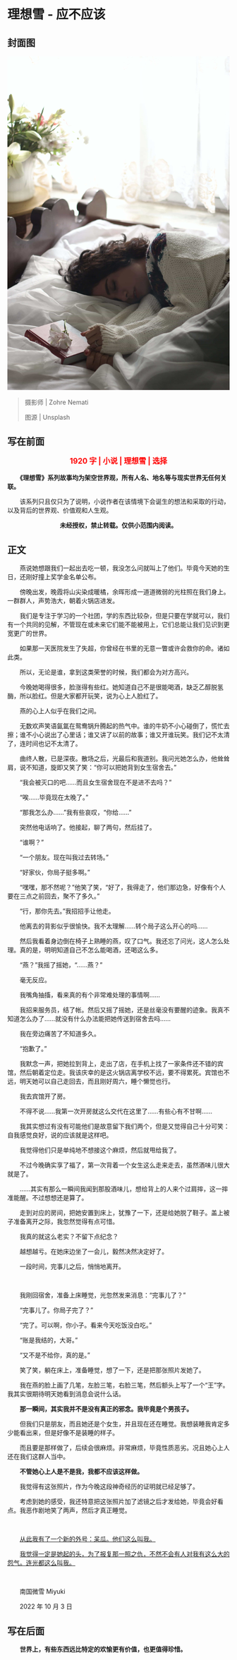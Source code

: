 # 理想雪 - 应不应该

## 封面图

![](https://raw.githubusercontent.com/TinySnow/GithubImageHosting/main/blog/novels/imagination/zohre-nemati-6sNQftdA3Zs-unsplash.jpg)

> 摄影师 | Zohre Nemati
>
> 图源 | Unsplash

## 写在前面

<p style="color:red; text-align:center; font-weight:bold; font-size:larger;">1920 字 | 小说 | 理想雪 | 选择</p>

　　**《理想雪》系列故事均为架空世界观，所有人名、地名等与现实世界无任何关联。**

　　该系列只且仅只为了说明，小说作者在该情境下会诞生的想法和采取的行动，以及背后的世界观、价值观和人生观。

<p style="text-align:center; font-weight:bold;">未经授权，禁止转载。仅供小范围内阅读。</p>

## 正文

　　燕说她想跟我们一起出去吃一顿，我没怎么问就叫上了他们。毕竟今天她的生日，还刚好撞上奖学金名单公布。

　　傍晚出发，晚霞将山尖染成暖橘，余晖形成一道道微弱的光柱照在我们身上。一群群人，声势浩大，朝着火锅店进发。

　　我们是专注于学习的一个社团，学的东西比较杂，但是只要在学就可以，我们有一个共同的见解，不管现在或未来它们能不能被用上，它们总能让我们见识到更宽更广的世界。

　　如果那一天医院发生了失超，你曾经在书里的无意一瞥或许会救你的命。诸如此类。

　　所以，无论是谁，拿到这类荣誉的时候，我们都会为对方高兴。

　　今晚她喝得很多，脸涨得有些红。她知道自己不是很能喝酒，缺乏乙醇脱氢酶，所以脸红。但是大家都开玩笑，说为心上人脸红了。

　　燕的心上人似乎在我们之间。

　　无数欢声笑语氤氲在鸳鸯锅升腾起的热气中。谁的牛奶不小心碰倒了，慌忙去擦；谁不小心说出了心里话；谁又讲了以前的故事；谁又开谁玩笑。我们记不太清了，连时间也记不太清了。

　　曲终人散，已是深夜。散场之后，光最后和我道别。我问光她怎么办，他耸耸肩，说不知道，旋即又笑了笑：“你可以把她背到女生宿舍去。”

　　“我会被灭口的吧……而且女生宿舍现在不是进不去吗？”

　　“唉……毕竟现在太晚了。”

　　“那我怎么办……”我有些哀叹，“你给……”

　　突然他电话响了。他接起，聊了两句，然后挂了。

　　“谁啊？”

　　“一个朋友。现在叫我过去转场。”

　　“好家伙，你局子挺多啊。”

　　“嘿嘿，那不然呢？”他笑了笑，“好了，我得走了，他们那边急，好像有个人要在三点之前回去，聚不了多久。”

　　“行，那你先去。”我招招手让他走。

　　他离去的背影似乎很愉快。我不太理解……转个局子这么开心的吗……

　　然后我看着身边倒在椅子上熟睡的燕，叹了口气。我还忘了问光，这人怎么处理。真的是，明明知道自己不怎么能喝酒，还喝这么多。

　　“燕？”我摇了摇她，“……燕？”

　　毫无反应。

　　我嘴角抽搐，看来真的有个非常难处理的事情啊……

　　我招来服务员，结了帐。然后又摇了摇她，还是丝毫没有要醒的迹象。我真不知道怎么办了……就没有什么办法能把她传送到宿舍去吗……

　　我在旁边痛苦了不知道多久。

　　“抱歉了。”

　　我默念一声，把她拉到背上，走出了店，在手机上找了一家条件还不错的宾馆，然后朝着定位走。我该庆幸的是这火锅店离学校不远，要不得累死。宾馆也不远，明天她可以自己走回去，而且刚好周六，睡个懒觉也行。

　　我去宾馆开了房。

　　不得不说……我第一次开房就这么交代在这里了……有些心有不甘啊……

　　我其实想过有没有可能他们是故意留下我们两个，但是又觉得自己十分可笑：自我感觉良好，说的应该就是这样吧。

　　我觉得他们只是单纯地不想接这个麻烦，然后就甩给我了。

　　不过今晚确实享了福了，第一次背着一个女生这么走来走去，虽然酒味儿很大就是了。

　　……其实有那么一瞬间我闻到那股酒味儿，想给背上的人来个过肩摔，这一摔准能醒。不过想想还是算了。

　　走到对应的房间，把她安置到床上，犹豫了一下，还是给她脱了鞋子。盖上被子准备离开之际，我忽然觉得有点可惜。

　　我真的就这么老实？不留下点纪念？

　　越想越亏。在她床边坐了一会儿，毅然决然决定好了。

　　一段时间，完事儿之后，悄悄地离开。

<br>

　　我刚回宿舍，准备上床睡觉，光忽然发来消息：“完事儿了？”

　　“完事儿了。你局子完了？”

　　“完了。可以啊，你小子。看来今天吃饭没白吃。”

　　“账是我结的，大哥。”

　　“又不是不给你，真的是。”

　　笑了笑，躺在床上，准备睡觉，想了一下，还是把那张照片发她了。

　　我在燕的脸上画了几笔，左脸三笔，右脸三笔，然后额头上写了一个“王”字。我其实很期待明天她看到消息会说什么话。

　　**那一瞬间，其实我并不是没有真正的邪念。我毕竟是个男孩子。**

　　但我们只是朋友，而且她还是个女生，并且现在还在睡觉。我想装睡我肯定多少能看出来，但是好像不是装睡的样子。

　　而且要是那样做了，后续会很麻烦。非常麻烦，毕竟性质恶劣。况且她心上人还在我们这群人当中。

　　**不管她心上人是不是我，我都不应该这样做。**

　　我觉得有这张照片，作为今晚这段神奇经历的证明就已经足够了。

　　考虑到她的感受，我还特意把这张照片加了滤镜之后才发给她，毕竟会好看点。我恶作剧地笑了两声，然后才真正睡觉。

<br>

　　<u>从此我有了一个新的外号：呆瓜。他们这么叫我。</u>

　　<u>我觉得一定是她起的头，为了报复那一照之仇，不然不会有人对我有这么大的怨气。连光都这么叫我。</u>

<br>

　　南国微雪 Miyuki

　　2022 年 10 月 3 日

## 写在后面

　　**世界上，有些东西远比特定的欢愉更有价值，也更值得珍惜。**